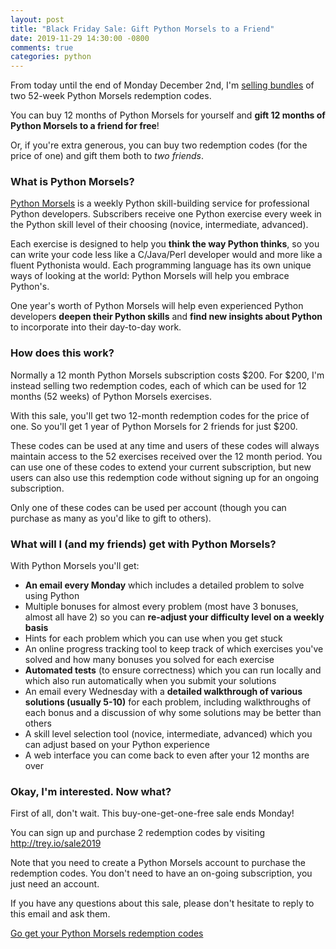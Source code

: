 ```yaml
---
layout: post
title: "Black Friday Sale: Gift Python Morsels to a Friend"
date: 2019-11-29 14:30:00 -0800
comments: true
categories: python
---
```


From today until the end of Monday December 2nd, I'm [selling bundles][sale] of two 52-week Python Morsels redemption codes.

You can buy 12 months of Python Morsels for yourself and **gift 12 months of Python Morsels to a friend for free**!

Or, if you're extra generous, you can buy two redemption codes (for the price of one) and gift them both to *two friends*.

### What is Python Morsels?

[Python Morsels][] is a weekly Python skill-building service for professional Python developers.
Subscribers receive one Python exercise every week in the Python skill level of their choosing (novice, intermediate, advanced).

Each exercise is designed to help you **think the way Python thinks**, so you can write your code less like a C/Java/Perl developer would and more like a fluent Pythonista would.
  Each programming language has its own unique ways of looking at the world: Python Morsels will help you embrace Python's.

One year's worth of Python Morsels will help even experienced Python developers **deepen their Python skills** and **find new insights about Python** to incorporate into their day-to-day work.


### How does this work?

Normally a 12 month Python Morsels subscription costs $200.
For $200, I'm instead selling two redemption codes, each of which can be used for 12 months (52 weeks) of Python Morsels exercises.

With this sale, you'll get two 12-month redemption codes for the price of one.
So you'll get 1 year of Python Morsels for 2 friends for just $200.

These codes can be used at any time and users of these codes will always maintain access to the 52 exercises received over the 12 month period. You can use one of these codes to extend your current subscription, but new users can also use this redemption code without signing up for an ongoing subscription.

Only one of these codes can be used per account (though you can purchase as many as you'd like to gift to others).


### What will I (and my friends) get with Python Morsels?

With Python Morsels you'll get:

- **An email every Monday** which includes a detailed problem to solve using Python
- Multiple bonuses for almost every problem (most have 3 bonuses, almost all have 2) so you can **re-adjust your difficulty level on a weekly basis**
- Hints for each problem which you can use when you get stuck
- An online progress tracking tool to keep track of which exercises you've solved and how many bonuses you solved for each exercise
- **Automated tests** (to ensure correctness) which you can run locally and which also run automatically when you submit your solutions
- An email every Wednesday with a **detailed walkthrough of various solutions (usually 5-10)** for each problem, including walkthroughs of each bonus and a discussion of why some solutions may be better than others
- A skill level selection tool (novice, intermediate, advanced) which you can adjust based on your Python experience
- A web interface you can come back to even after your 12 months are over


### Okay, I'm interested. Now what?

First of all, don't wait. This buy-one-get-one-free sale ends Monday!

You can sign up and purchase 2 redemption codes by visiting http://trey.io/sale2019

Note that you need to create a Python Morsels account to purchase the redemption codes.
You don't need to have an on-going subscription, you just need an account.

If you have any questions about this sale, please don't hesitate to reply to this email and ask them.


[Go get your Python Morsels redemption codes][sale]


[python morsels]: https://pythonmorsels.com
[sale]: http://trey.io/sale2019
